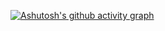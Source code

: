 

[![Ashutosh's github activity graph](https://github-readme-activity-graph.vercel.app/graph?username=ashutosh00710&bg_color=0a0a0a&color=708090&line=abd32f&point=f5f8f9&area=true&hide_border=true)](https://github.com/ashutosh00710/github-readme-activity-graph)
<!---
thisishappy12/thisishappy12 is a ✨ special ✨ repository because its `README.md` (this file) appears on your GitHub profile.
You can click the Preview link to take a look at your changes.
--->
